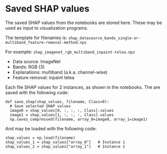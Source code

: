 # Saved SHAP values

The saved SHAP values from the notebooks are stored here. These may be used as input to visualization programs. 

The template for filenames is: `shap_datasource_bands_single-or-multiband_feature-removal-method.npz`

For example: `shap_imagenet_rgb_multiband_inpaint-telea.npz`
- Data source: ImageNet
- Bands: RGB (3)
- Explanations: multiband (a.k.a. channel-wise)
- Feature removal: inpaint telea

Each file SHAP values for 2 instances, as shown in the notebooks. The are saved with the following code:

    def save_shap(shap_values, filename, Class=0):
      # Save selected SHAP values
      image0 = shap_values[0, :, :, :, Class].values
      image1 = shap_values[1, :, :, :, Class].values
      np.savez_compressed(filename, array_0=image0, array_1=image1)
      
And may be loaded with the following code:

    shap_values = np.load(filename)
    shap_values_1 = shap_values["array_0"]   # Instance 1
    shap_values_2 = shap_values["array_1"]   # Instance 2

